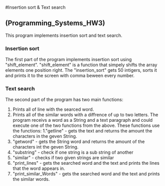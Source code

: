 #Insertion sort & Text search

## (Programming_Systems_HW3)

This program implements insertion sort and text search.

### Insertion sort
The first part of the program implements insertion sort  using "shift_element". "shift_element" is a function that simpely shifts the array elements one position right.
The "insertion_sort" gets 50 intigers, sorts it and prints it to the screen with comma beween every number.

### Text search
The second part of the program has two main functions:
1. Prints all of line with the searced word.
2. Prints all of the similar words with a diffrence of up to two letters.
The program receivs a word as a String and a text paragraph and could execute one of the two functions from the above.
These functions use the functions:
1."getline" - gets the text and returns the amount the characters in the geven String.
2. "getword" - gets the String word and returns the amount of the characters int the geven String.
3. "substring" - check if one string is a sub string of another
4. "similar" - checks if two given strings are similar
5. "print_lines" - gets the searched word and the text and prints the lines that the word appears in.
6. "print_similar_Words" - gets the searched word and the text and prints the similar words.
